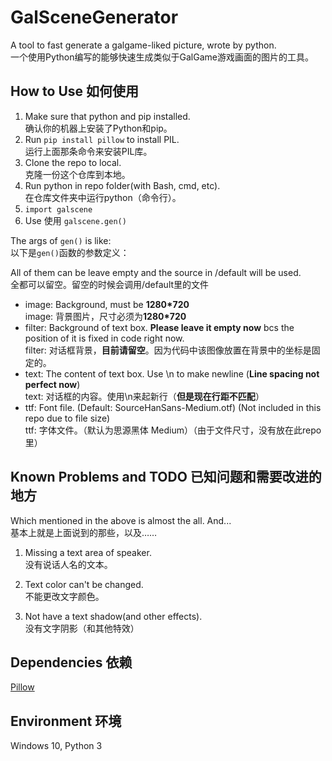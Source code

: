 # GalSceneGenerator
A tool to fast generate a galgame-liked picture, wrote by python.<br>
一个使用Python编写的能够快速生成类似于GalGame游戏画面的图片的工具。

## How to Use 如何使用
1. Make sure that python and pip installed. <br>确认你的机器上安装了Python和pip。
1. Run ```pip install pillow``` to install PIL.<br>运行上面那条命令来安装PIL库。
1. Clone the repo to local. <br>克隆一份这个仓库到本地。
1. Run python in repo folder(with Bash, cmd, etc). <br>在仓库文件夹中运行python（命令行）。
1. ```import galscene```
1. Use 使用  ```galscene.gen()```

The args of ```gen()``` is like:<br>以下是```gen()```函数的参数定义：

All of them can be leave empty and the source in /default will be used.<br>
全都可以留空。留空的时候会调用/default里的文件

- image: Background, must be **1280\*720** <br>
image: 背景图片，尺寸必须为**1280\*720**
- filter: Background of text box. **Please leave it empty now** bcs the position of it is fixed in code right now.<br>
filter: 对话框背景，**目前请留空**。因为代码中该图像放置在背景中的坐标是固定的。
- text: The content of text box. Use \\n to make newline (**Line spacing not perfect now**)<br>
text: 对话框的内容。使用\\n来起新行（**但是现在行距不匹配**）
- ttf: Font file. (Default: SourceHanSans-Medium.otf) (Not included in this repo due to file size)<br>
ttf: 字体文件。（默认为思源黑体 Medium）（由于文件尺寸，没有放在此repo里）

## Known Problems and TODO 已知问题和需要改进的地方
Which mentioned in the above is almost the all. And...<br>基本上就是上面说到的那些，以及……

1. Missing a text area of speaker.<br>
没有说话人名的文本。

1. Text color can't be changed.<br>
不能更改文字颜色。

1. Not have a text shadow(and other effects).<br>
没有文字阴影（和其他特效）

## Dependencies 依赖
[Pillow](https://pypi.python.org/pypi/Pillow)

## Environment 环境
Windows 10, Python 3